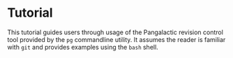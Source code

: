 # Tutorial

This tutorial guides users through usage of the Pangalactic revision control tool provided by the `pg` commandline utility. It assumes the reader is familiar with `git` and provides examples using the `bash` shell.

